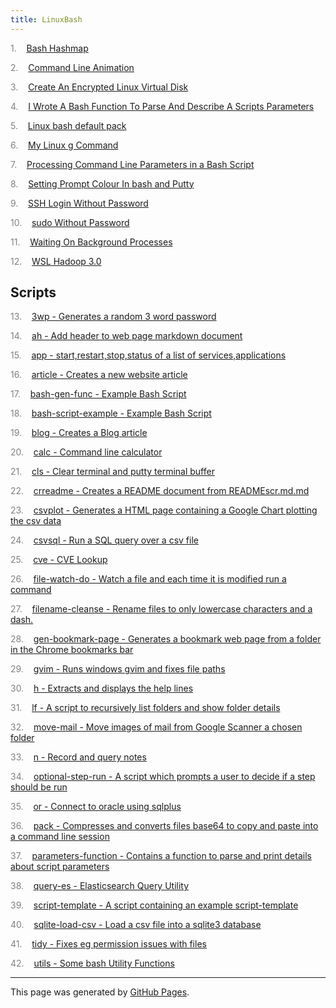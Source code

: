 ```yaml
---
title: LinuxBash
---
```


<span style="color: grey">1.</span>&nbsp;&nbsp;&nbsp; <a id="listitem1" href="Bash_Hashmap.html">Bash Hashmap</a>

<span style="color: grey">2.</span>&nbsp;&nbsp;&nbsp; <a id="listitem2" href="Command_Line_Animation.html">Command Line Animation</a>

<span style="color: grey">3.</span>&nbsp;&nbsp;&nbsp; <a id="listitem3" href="Create_An_Encrypted_Linux_Virtual_Disk.html">Create An Encrypted Linux Virtual Disk</a>

<span style="color: grey">4.</span>&nbsp;&nbsp;&nbsp; <a id="listitem4" href="I_Wrote_A_Bash_Function_To_Parse_And_Describe_A_Scripts_Parameters.html">I Wrote A Bash Function To Parse And Describe A Scripts Parameters</a>

<span style="color: grey">5.</span>&nbsp;&nbsp;&nbsp; <a id="listitem5" href="Linux_bash_default_pack.html">Linux bash default pack</a>

<span style="color: grey">6.</span>&nbsp;&nbsp;&nbsp; <a id="listitem6" href="My_Linux_g_Command.html">My Linux g Command</a>

<span style="color: grey">7.</span>&nbsp;&nbsp;&nbsp; <a id="listitem7" href="Processing_Command_Line_Parameters_in_a_Bash_Script.html">Processing Command Line Parameters in a Bash Script</a>

<span style="color: grey">8.</span>&nbsp;&nbsp;&nbsp; <a id="listitem8" href="Setting_Prompt_Colour_In_bash_and_Putty.html">Setting Prompt Colour In bash and Putty</a>

<span style="color: grey">9.</span>&nbsp;&nbsp;&nbsp; <a id="listitem9" href="SSH_Login_Without_Password.html">SSH Login Without Password</a>

<span style="color: grey">10.</span>&nbsp;&nbsp;&nbsp; <a id="listitem10" href="sudo_Without_Password.html">sudo Without Password</a>

<span style="color: grey">11.</span>&nbsp;&nbsp;&nbsp; <a id="listitem11" href="Waiting_On_Background_Processes.html">Waiting On Background Processes</a>

<span style="color: grey">12.</span>&nbsp;&nbsp;&nbsp; <a id="listitem12" href="WSL_Hadoop_3.0.html">WSL Hadoop 3.0</a>

## Scripts


<span style="color: grey">13.</span>&nbsp;&nbsp;&nbsp; <a id="listitem13" href="Script_3wp_-_Generates_a_random_3_word_password.html">3wp - Generates a random 3 word password</a>

<span style="color: grey">14.</span>&nbsp;&nbsp;&nbsp; <a id="listitem14" href="Script_ah_-_Add_header_to_web_page_markdown_document.html">ah - Add header to web page markdown document</a>

<span style="color: grey">15.</span>&nbsp;&nbsp;&nbsp; <a id="listitem15" href="Script_app_-_start,restart,stop,status_of_a_list_of_services,applications.html">app - start,restart,stop,status of a list of services,applications</a>

<span style="color: grey">16.</span>&nbsp;&nbsp;&nbsp; <a id="listitem16" href="Script_article_-_Creates_a_new_website_article.html">article - Creates a new website article</a>

<span style="color: grey">17.</span>&nbsp;&nbsp;&nbsp; <a id="listitem17" href="Script_bash-gen-func_-_Example_Bash_Script.html">bash-gen-func - Example Bash Script</a>

<span style="color: grey">18.</span>&nbsp;&nbsp;&nbsp; <a id="listitem18" href="Script_bash-script-example_-_Example_Bash_Script.html">bash-script-example - Example Bash Script</a>

<span style="color: grey">19.</span>&nbsp;&nbsp;&nbsp; <a id="listitem19" href="Script_blog_-_Creates_a_Blog_article.html">blog - Creates a Blog article</a>

<span style="color: grey">20.</span>&nbsp;&nbsp;&nbsp; <a id="listitem20" href="Script_calc_-_Command_line_calculator.html">calc - Command line calculator</a>

<span style="color: grey">21.</span>&nbsp;&nbsp;&nbsp; <a id="listitem21" href="Script_cls_-_Clear_terminal_and_putty_terminal_buffer.html">cls - Clear terminal and putty terminal buffer</a>

<span style="color: grey">22.</span>&nbsp;&nbsp;&nbsp; <a id="listitem22" href="Script_crreadme_-_Creates_a_README.html_document_from_READMEscr.md.md">crreadme - Creates a README document from READMEscr.md.md</a>

<span style="color: grey">23.</span>&nbsp;&nbsp;&nbsp; <a id="listitem23" href="Script_csvplot_-_Generates_a_HTML_page_containing_a_Google_Chart_plotting_the_csv_data.html">csvplot - Generates a HTML page containing a Google Chart plotting the csv data</a>

<span style="color: grey">24.</span>&nbsp;&nbsp;&nbsp; <a id="listitem24" href="Script_csvsql_-_Run_a_SQL_query_over_a_csv_file.html">csvsql - Run a SQL query over a csv file</a>

<span style="color: grey">25.</span>&nbsp;&nbsp;&nbsp; <a id="listitem25" href="Script_cve_-_CVE_Lookup.html">cve - CVE Lookup</a>

<span style="color: grey">26.</span>&nbsp;&nbsp;&nbsp; <a id="listitem26" href="Script_file-watch-do_-_Watch_a_file_and_each_time_it_is_modified_run_a_command.html">file-watch-do - Watch a file and each time it is modified run a command</a>

<span style="color: grey">27.</span>&nbsp;&nbsp;&nbsp; <a id="listitem27" href="Script_filename-cleanse_-_Rename_files_to_only_lowercase_characters_and_a_dash..html">filename-cleanse - Rename files to only lowercase characters and a dash.</a>

<span style="color: grey">28.</span>&nbsp;&nbsp;&nbsp; <a id="listitem28" href="Script_gen-bookmark-page_-_Generates_a_bookmark_web_page_from_a_folder_in_the_Chrome_bookmarks_bar.html">gen-bookmark-page - Generates a bookmark web page from a folder in the Chrome bookmarks bar</a>

<span style="color: grey">29.</span>&nbsp;&nbsp;&nbsp; <a id="listitem29" href="Script_gvim_-_Runs_windows_gvim_and_fixes_file_paths.html">gvim - Runs windows gvim and fixes file paths</a>

<span style="color: grey">30.</span>&nbsp;&nbsp;&nbsp; <a id="listitem30" href="Script_h_-_Extracts_and_displays_the_help_lines.html">h - Extracts and displays the help lines</a>

<span style="color: grey">31.</span>&nbsp;&nbsp;&nbsp; <a id="listitem31" href="Script_lf_-_A_script_to_recursively_list_folders_and_show_folder_details.html">lf - A script to recursively list folders and show folder details</a>

<span style="color: grey">32.</span>&nbsp;&nbsp;&nbsp; <a id="listitem32" href="Script_move-mail_-_Move_images_of_mail_from_Google_Scanner_a_chosen_folder.html">move-mail - Move images of mail from Google Scanner a chosen folder</a>

<span style="color: grey">33.</span>&nbsp;&nbsp;&nbsp; <a id="listitem33" href="Script_n_-_Record_and_query_notes.html">n - Record and query notes</a>

<span style="color: grey">34.</span>&nbsp;&nbsp;&nbsp; <a id="listitem34" href="Script_optional-step-run_-_A_script_which_prompts_a_user_to_decide_if_a_step_should_be_run.html">optional-step-run - A script which prompts a user to decide if a step should be run</a>

<span style="color: grey">35.</span>&nbsp;&nbsp;&nbsp; <a id="listitem35" href="Script_or_-_Connect_to_oracle_using_sqlplus.html">or - Connect to oracle using sqlplus</a>

<span style="color: grey">36.</span>&nbsp;&nbsp;&nbsp; <a id="listitem36" href="Script_pack_-_Compresses_and_converts_files_base64_to_copy_and_paste_into_a_command_line_session.html">pack - Compresses and converts files base64 to copy and paste into a command line session</a>

<span style="color: grey">37.</span>&nbsp;&nbsp;&nbsp; <a id="listitem37" href="Script_parameters-function_-_Contains_a_function_to_parse_and_print_details_about_script_parameters.html">parameters-function - Contains a function to parse and print details about script parameters</a>

<span style="color: grey">38.</span>&nbsp;&nbsp;&nbsp; <a id="listitem38" href="Script_query-es_-_Elasticsearch_Query_Utility.html">query-es - Elasticsearch Query Utility</a>

<span style="color: grey">39.</span>&nbsp;&nbsp;&nbsp; <a id="listitem39" href="Script_script-template_-_A_script_containing_an_example_script-template.html">script-template - A script containing an example script-template</a>

<span style="color: grey">40.</span>&nbsp;&nbsp;&nbsp; <a id="listitem40" href="Script_sqlite-load-csv_-_Load_a_csv_file_into_a_sqlite3_database.html">sqlite-load-csv - Load a csv file into a sqlite3 database</a>

<span style="color: grey">41.</span>&nbsp;&nbsp;&nbsp; <a id="listitem41" href="Script_tidy_-_Fixes_eg_permission_issues_with_files.html">tidy - Fixes eg permission issues with files</a>

<span style="color: grey">42.</span>&nbsp;&nbsp;&nbsp; <a id="listitem42" href="Script_utils_-_Some_bash_Utility_Functions.html">utils - Some bash Utility Functions</a>
<script>gMaxNum=43-1</script>

<hr>
<p class="pagedate">This page was generated by <a href=".">GitHub Pages</a>.</p>

